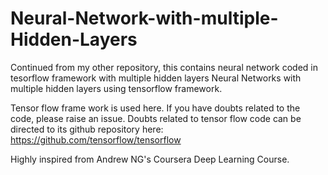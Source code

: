 # Neural-Network-with-multiple-Hidden-Layers
Continued from my other repository, this contains neural network coded in tesorflow framework with multiple hidden layers
Neural Networks with multiple hidden layers using tensorflow framework.

Tensor flow frame work is used here. If you have doubts related to the code, please raise an issue. Doubts related to tensor flow code can be directed to its github repository here: https://github.com/tensorflow/tensorflow

Highly inspired from Andrew NG's Coursera Deep Learning Course.
